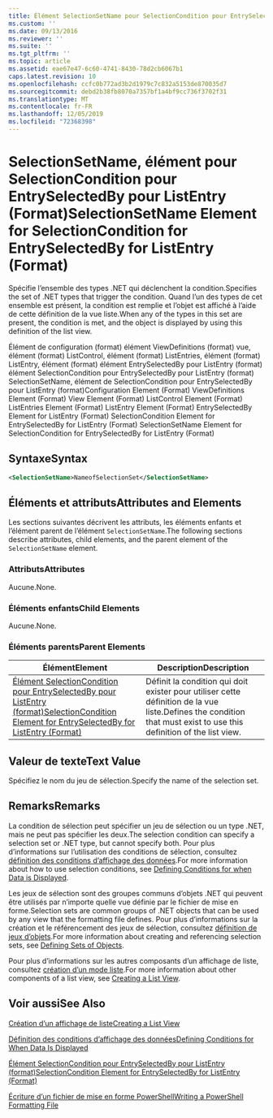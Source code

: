 ```yaml
---
title: Élément SelectionSetName pour SelectionCondition pour EntrySelectedBy pour ListEntry (format) | Microsoft Docs
ms.custom: ''
ms.date: 09/13/2016
ms.reviewer: ''
ms.suite: ''
ms.tgt_pltfrm: ''
ms.topic: article
ms.assetid: eae67e47-6c60-4741-8430-78d2cb6067b1
caps.latest.revision: 10
ms.openlocfilehash: ccfc0b772ad3b2d1979c7c832a5153de870035d7
ms.sourcegitcommit: debd2b38fb8070a7357bf1a4bf9cc736f3702f31
ms.translationtype: MT
ms.contentlocale: fr-FR
ms.lasthandoff: 12/05/2019
ms.locfileid: "72368398"
---
```

# <a name="selectionsetname-element-for-selectioncondition-for-entryselectedby-for-listentry-format"></a><span data-ttu-id="bf6f3-102">SelectionSetName, élément pour SelectionCondition pour EntrySelectedBy pour ListEntry (Format)</span><span class="sxs-lookup"><span data-stu-id="bf6f3-102">SelectionSetName Element for SelectionCondition for EntrySelectedBy for ListEntry (Format)</span></span>

<span data-ttu-id="bf6f3-103">Spécifie l’ensemble des types .NET qui déclenchent la condition.</span><span class="sxs-lookup"><span data-stu-id="bf6f3-103">Specifies the set of .NET types that trigger the condition.</span></span> <span data-ttu-id="bf6f3-104">Quand l’un des types de cet ensemble est présent, la condition est remplie et l’objet est affiché à l’aide de cette définition de la vue liste.</span><span class="sxs-lookup"><span data-stu-id="bf6f3-104">When any of the types in this set are present, the condition is met, and the object is displayed by using this definition of the list view.</span></span>

<span data-ttu-id="bf6f3-105">Élément de configuration (format) élément ViewDefinitions (format) vue, élément (format) ListControl, élément (format) ListEntries, élément (format) ListEntry, élément (format) élément EntrySelectedBy pour ListEntry (format) élément SelectionCondition pour EntrySelectedBy pour ListEntry (format) SelectionSetName, élément de SelectionCondition pour EntrySelectedBy pour ListEntry (format)</span><span class="sxs-lookup"><span data-stu-id="bf6f3-105">Configuration Element (Format) ViewDefinitions Element (Format) View Element (Format) ListControl Element (Format) ListEntries Element (Format) ListEntry Element (Format) EntrySelectedBy Element for ListEntry (Format) SelectionCondition Element for EntrySelectedBy for ListEntry (Format) SelectionSetName Element for SelectionCondition for EntrySelectedBy for ListEntry (Format)</span></span>

## <a name="syntax"></a><span data-ttu-id="bf6f3-106">Syntaxe</span><span class="sxs-lookup"><span data-stu-id="bf6f3-106">Syntax</span></span>

```xml
<SelectionSetName>NameofSelectionSet</SelectionSetName>
```

## <a name="attributes-and-elements"></a><span data-ttu-id="bf6f3-107">Éléments et attributs</span><span class="sxs-lookup"><span data-stu-id="bf6f3-107">Attributes and Elements</span></span>

<span data-ttu-id="bf6f3-108">Les sections suivantes décrivent les attributs, les éléments enfants et l’élément parent de l’élément `SelectionSetName`.</span><span class="sxs-lookup"><span data-stu-id="bf6f3-108">The following sections describe attributes, child elements, and the parent element of the `SelectionSetName` element.</span></span>

### <a name="attributes"></a><span data-ttu-id="bf6f3-109">Attributs</span><span class="sxs-lookup"><span data-stu-id="bf6f3-109">Attributes</span></span>

<span data-ttu-id="bf6f3-110">Aucune.</span><span class="sxs-lookup"><span data-stu-id="bf6f3-110">None.</span></span>

### <a name="child-elements"></a><span data-ttu-id="bf6f3-111">Éléments enfants</span><span class="sxs-lookup"><span data-stu-id="bf6f3-111">Child Elements</span></span>

<span data-ttu-id="bf6f3-112">Aucune.</span><span class="sxs-lookup"><span data-stu-id="bf6f3-112">None.</span></span>

### <a name="parent-elements"></a><span data-ttu-id="bf6f3-113">Éléments parents</span><span class="sxs-lookup"><span data-stu-id="bf6f3-113">Parent Elements</span></span>

|<span data-ttu-id="bf6f3-114">Élément</span><span class="sxs-lookup"><span data-stu-id="bf6f3-114">Element</span></span>|<span data-ttu-id="bf6f3-115">Description</span><span class="sxs-lookup"><span data-stu-id="bf6f3-115">Description</span></span>|
|-------------|-----------------|
|[<span data-ttu-id="bf6f3-116">Élément SelectionCondition pour EntrySelectedBy pour ListEntry (format)</span><span class="sxs-lookup"><span data-stu-id="bf6f3-116">SelectionCondition Element for EntrySelectedBy for ListEntry (Format)</span></span>](./selectioncondition-element-for-entryselectedby-for-listcontrol-format.md)|<span data-ttu-id="bf6f3-117">Définit la condition qui doit exister pour utiliser cette définition de la vue liste.</span><span class="sxs-lookup"><span data-stu-id="bf6f3-117">Defines the condition that must exist to use this definition of the list view.</span></span>|

## <a name="text-value"></a><span data-ttu-id="bf6f3-118">Valeur de texte</span><span class="sxs-lookup"><span data-stu-id="bf6f3-118">Text Value</span></span>

<span data-ttu-id="bf6f3-119">Spécifiez le nom du jeu de sélection.</span><span class="sxs-lookup"><span data-stu-id="bf6f3-119">Specify the name of the selection set.</span></span>

## <a name="remarks"></a><span data-ttu-id="bf6f3-120">Remarks</span><span class="sxs-lookup"><span data-stu-id="bf6f3-120">Remarks</span></span>

<span data-ttu-id="bf6f3-121">La condition de sélection peut spécifier un jeu de sélection ou un type .NET, mais ne peut pas spécifier les deux.</span><span class="sxs-lookup"><span data-stu-id="bf6f3-121">The selection condition can specify a selection set or .NET type, but cannot specify both.</span></span> <span data-ttu-id="bf6f3-122">Pour plus d’informations sur l’utilisation des conditions de sélection, consultez [définition des conditions d’affichage des données](./defining-conditions-for-displaying-data.md).</span><span class="sxs-lookup"><span data-stu-id="bf6f3-122">For more information about how to use selection conditions, see [Defining Conditions for when Data is Displayed](./defining-conditions-for-displaying-data.md).</span></span>

<span data-ttu-id="bf6f3-123">Les jeux de sélection sont des groupes communs d’objets .NET qui peuvent être utilisés par n’importe quelle vue définie par le fichier de mise en forme.</span><span class="sxs-lookup"><span data-stu-id="bf6f3-123">Selection sets are common groups of .NET objects that can be used by any view that the formatting file defines.</span></span> <span data-ttu-id="bf6f3-124">Pour plus d’informations sur la création et le référencement des jeux de sélection, consultez [définition de jeux d’objets](./defining-selection-sets.md).</span><span class="sxs-lookup"><span data-stu-id="bf6f3-124">For more information about creating and referencing selection sets, see [Defining Sets of Objects](./defining-selection-sets.md).</span></span>

<span data-ttu-id="bf6f3-125">Pour plus d’informations sur les autres composants d’un affichage de liste, consultez [création d’un mode liste](./creating-a-list-view.md).</span><span class="sxs-lookup"><span data-stu-id="bf6f3-125">For more information about other components of a list view, see [Creating a List View](./creating-a-list-view.md).</span></span>

## <a name="see-also"></a><span data-ttu-id="bf6f3-126">Voir aussi</span><span class="sxs-lookup"><span data-stu-id="bf6f3-126">See Also</span></span>

[<span data-ttu-id="bf6f3-127">Création d’un affichage de liste</span><span class="sxs-lookup"><span data-stu-id="bf6f3-127">Creating a List View</span></span>](./creating-a-list-view.md)

[<span data-ttu-id="bf6f3-128">Définition des conditions d’affichage des données</span><span class="sxs-lookup"><span data-stu-id="bf6f3-128">Defining Conditions for When Data Is Displayed</span></span>](./defining-conditions-for-displaying-data.md)

[<span data-ttu-id="bf6f3-129">Élément SelectionCondition pour EntrySelectedBy pour ListEntry (format)</span><span class="sxs-lookup"><span data-stu-id="bf6f3-129">SelectionCondition Element for EntrySelectedBy for ListEntry (Format)</span></span>](./selectioncondition-element-for-entryselectedby-for-listcontrol-format.md)

[<span data-ttu-id="bf6f3-130">Écriture d’un fichier de mise en forme PowerShell</span><span class="sxs-lookup"><span data-stu-id="bf6f3-130">Writing a PowerShell Formatting File</span></span>](./writing-a-powershell-formatting-file.md)
